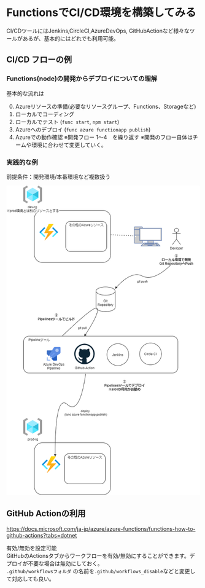 # FunctionsでCI/CD環境を構築してみる

CI/CDツールにはJenkins,CircleCI,AzureDevOps, GitHubActionなど様々なツールがあるが、基本的にはどれでも利用可能。

## CI/CD フローの例

### Functions(node)の開発からデプロイについての理解
基本的な流れは

0. Azureリソースの準備(必要なリソースグループ、Functions、Storageなど)
1. ローカルでコーディング
2. ローカルでテスト (`func start`, `npm start`)
3. Azureへのデプロイ (`func azure functionapp publish`)
4. Azureでの動作確認
※開発フロー 1～4　を繰り返す
※開発のフロー自体はチームや環境に合わせて変更していく。

### 実践的な例

前提条件：開発環境/本番環境など複数扱う

![Functions+CICD](./Functions-CICD.png) 

## GitHub Actionの利用

https://docs.microsoft.com/ja-jp/azure/azure-functions/functions-how-to-github-actions?tabs=dotnet

有効/無効を設定可能  
GitHubのActionsタブからワークフローを有効/無効にすることができます。デプロイが不要な場合は無効にしておく。  
`.github/workflowsフォルダ` の名前を`.github/workflows_disable`などと変更して対応しても良い。

